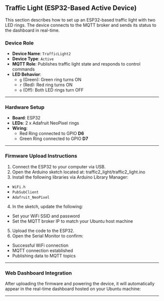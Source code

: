 ## Traffic Light (ESP32-Based Active Device)

This section describes how to set up an ESP32-based traffic light with two LED rings. The device connects to the MQTT broker and sends its status to the dashboard in real-time.

### Device Role

- **Device Name**: `TrafficLight2`
- **Device Type**: `Active`
- **MQTT Role**: Publishes traffic light state and responds to control commands
- **LED Behavior**:
  - `g` (Green): Green ring turns ON
  - `r` (Red): Red ring turns ON
  - `o` (Off): Both LED rings turn OFF

---

### Hardware Setup

- **Board**: ESP32
- **LEDs**: 2 x Adafruit NeoPixel rings
- **Wiring**:
  - Red Ring connected to GPIO **D6**
  - Green Ring connected to GPIO **D7**

---

### Firmware Upload Instructions

1. Connect the ESP32 to your computer via USB.
2. Open the Arduino sketch located at:
  traffic2_light/traffic2_light.ino
3. Install the following libraries via Arduino Library Manager:
- `WiFi.h`
- `PubSubClient`
- `Adafruit_NeoPixel`
4. In the sketch, update the following:
- Set your WiFi SSID and password
- Set the MQTT broker IP to match your Ubuntu host machine
5. Upload the code to the ESP32.
6. Open the Serial Monitor to confirm:
- Successful WiFi connection
- MQTT connection established
- Publishing data to MQTT topics

---

### Web Dashboard Integration

After uploading the firmware and powering the device, it will automatically appear in the real-time dashboard hosted on your Ubuntu machine:

---